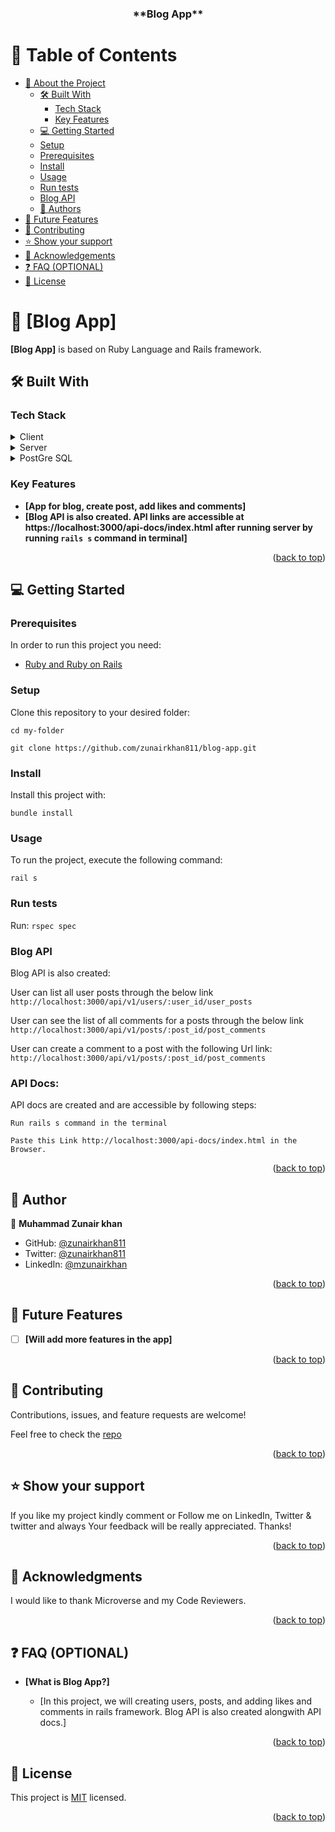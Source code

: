 <div align= 'center'>
<a name="readme-top"></a>

  <h3><b>**Blog App**</b></h3>

</div>

# 📗 Table of Contents

- [📖 About the Project](#about-project)
  - [🛠 Built With](#built-with)
    - [Tech Stack](#tech-stack)
    - [Key Features](#key-features)
  - [💻 Getting Started](#getting-started)
  - [Setup](#setup)
  - [Prerequisites](#prerequisites)
  - [Install](#install)
  - [Usage](#usage)
  - [Run tests](#run-tests)
  - [Blog API](#Blog-API)
  - [👥 Authors](#authors)
- [🔭 Future Features](#future-features)
- [🤝 Contributing](#contributing)
- [⭐️ Show your support](#support)
- [🙏 Acknowledgements](#acknowledgements)
- [❓ FAQ (OPTIONAL)](#faq)
- [📝 License](#license)

# 📖 [Blog App] <a name="is app for blog creating posts, likes and comments in rails framework"></a>


**[Blog App]** is based on Ruby Language and Rails framework.

## 🛠 Built With <a name="built-with"></a>

### Tech Stack <a name="tech-stack"></a>

<details>
  <summary>Client</summary>
  <ul>
    <li><a href=#>Ruby on Rails</a></li>
  </ul>
</details>

<details>
  <summary>Server</summary>
  <ul>
    <li><a href=#>Localhost</a></li>
  </ul>
</details>

<details>
<summary>PostGre SQL</summary>
  <ul>
    <li><a href=#>N/A</a></li>
  </ul>
</details>

### Key Features <a name="key-features"></a>

- **[App for blog, create post, add likes and comments]**
- **[Blog API is also created. API links are accessible at https://localhost:3000/api-docs/index.html after running server by running `rails s` command in terminal]**

<p align="right">(<a href="#readme-top">back to top</a>)</p>

## 💻 Getting Started <a name="getting-started"></a>

### Prerequisites

In order to run this project you need:
<ul>
    <li><a href="https://www.ruby-lang.org/en/">Ruby and Ruby on Rails</a></li>
  </ul>
  
### Setup

Clone this repository to your desired folder:

 `cd my-folder`

 `git clone https://github.com/zunairkhan811/blog-app.git`


### Install

Install this project with:

`bundle install`

### Usage

To run the project, execute the following command:

`rail s`

### Run tests

<!-- To run tests, run the following command: Install through : gem install rspec -->

Run: `rspec spec`

### Blog API
Blog API is also created:

User can list all user posts through the below link
`http://localhost:3000/api/v1/users/:user_id/user_posts `

User can see the list of all comments for a posts through the below link
`http://localhost:3000/api/v1/posts/:post_id/post_comments`

User can create a comment to a post with the following Url link:
`http://localhost:3000/api/v1/posts/:post_id/post_comments`

### API Docs:

API docs are created and are accessible by following steps:

`Run rails s command in the terminal`

`Paste this Link http://localhost:3000/api-docs/index.html in the Browser.`
<p align="right">(<a href="#readme-top">back to top</a>)</p>

## 👥 Author <a name="author"></a>


👤 **Muhammad Zunair khan**

- GitHub: [@zunairkhan811](https://github.com/zunairkhan811)
- Twitter: [@zunairkhan811](https://twitter.com/zunairkhan811)
- LinkedIn: [@mzunairkhan](https://www.linkedin.com/in/mzunairkhan)

<p align="right">(<a href="#readme-top">back to top</a>)</p>

<!-- FUTURE FEATURES -->

## 🔭 Future Features <a name="future-features"></a>


- [ ] **[Will add more features in the app]**


<p align="right">(<a href="#readme-top">back to top</a>)</p>

## 🤝 Contributing <a name="contributing"></a>

Contributions, issues, and feature requests are welcome!

Feel free to check the [repo](https://github.com/zunairkhan811/blog-app.git) 

<p align="right">(<a href="#readme-top">back to top</a>)</p>

## ⭐️ Show your support <a name="support"></a>

If you like my project kindly comment or Follow me on LinkedIn, Twitter & twitter and always Your feedback will be really appreciated.
Thanks!

<p align="right">(<a href="#readme-top">back to top</a>)</p>

## 🙏 Acknowledgments <a name="acknowledgements"></a>

I would like to thank Microverse and my Code Reviewers.

<p align="right">(<a href="#readme-top">back to top</a>)</p>

## ❓ FAQ (OPTIONAL) <a name="faq"></a>

- **[What is Blog App?]**

  - [In this project, we will creating users, posts, and adding likes and comments in rails framework. Blog API is also created alongwith API docs.]


<p align="right">(<a href="#readme-top">back to top</a>)</p>

## 📝 License <a name="license"></a>

This project is [MIT](./LICENSE) licensed.

<p align="right">(<a href="#readme-top">back to top</a>)</p>